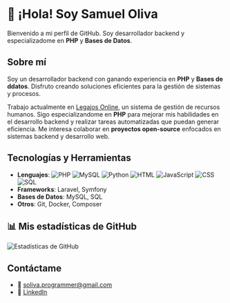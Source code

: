 # 👋 ¡Hola! Soy Samuel Oliva

Bienvenido a mi perfil de GitHub. Soy desarrollador backend y especializadome en **PHP** y **Bases de Datos**.

## Sobre mí
Soy un desarrollador backend con ganando experiencia en **PHP** y **Bases de ddatos**. Disfruto creando soluciones eficientes para la gestión de sistemas y procesos.

Trabajo actualmente en [Legajos Online](https://legajosonline.com), un sistema de gestión de recursos humanos.
Sigo especializandome en **PHP** para mejorar mis habilidades en el desarrollo backend y realizar tareas automatizadas que puedan generar eficiencia.
Me interesa colaborar en **proyectos open-source** enfocados en sistemas backend y desarrollo web.

## Tecnologías y Herramientas
- **Lenguajes**: ![PHP](https://img.shields.io/badge/-PHP-777BB4?style=flat&logo=php&logoColor=white) ![MySQL](https://img.shields.io/badge/-MySQL-4479A1?style=flat&logo=mysql&logoColor=white) ![Python](https://img.shields.io/badge/-Python-3776AB?style=flat&logo=python&logoColor=white) ![HTML](https://img.shields.io/badge/-HTML5-E34F26?style=flat&logo=html5&logoColor=white) ![JavaScript](https://img.shields.io/badge/-JavaScript-F7DF1E?style=flat&logo=javascript&logoColor=black) ![CSS](https://img.shields.io/badge/-CSS3-1572B6?style=flat&logo=css3&logoColor=white) ![SQL](https://img.shields.io/badge/-SQL-003B57?style=flat&logo=database&logoColor=white)
- **Frameworks**: Laravel, Symfony
- **Bases de Datos**: MySQL, SQL
- **Otros**: Git, Docker, Composer

## 📊 Mis estadísticas de GitHub
![Estadísticas de GitHub](https://github-readme-stats.vercel.app/api?username=samueloliva&show_icons=true&theme=radical)

## Contáctame
- 📧 [soliva.programmer@gmail.com](mailto:soliva.programmer@gmail.com)
- 💼 [LinkedIn](https://www.linkedin.com/in/samueloliva)


<!---
soliva-dev/soliva-dev is a ✨ special ✨ repository because its `README.md` (this file) appears on your GitHub profile.
You can click the Preview link to take a look at your changes.
--->
